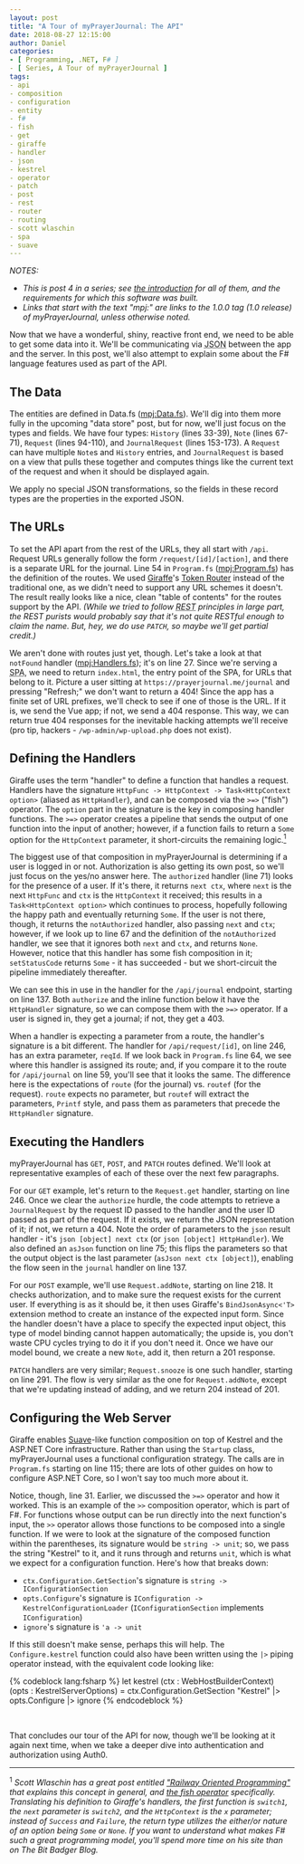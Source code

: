 ```yaml
---
layout: post
title: "A Tour of myPrayerJournal: The API"
date: 2018-08-27 12:15:00
author: Daniel
categories:
- [ Programming, .NET, F# ]
- [ Series, A Tour of myPrayerJournal ]
tags:
- api
- composition
- configuration
- entity
- f#
- fish
- get
- giraffe
- handler
- json
- kestrel
- operator
- patch
- post
- rest
- router
- routing
- scott wlaschin
- spa
- suave
---
```

_NOTES:_
- _This is post 4 in a series; see [the introduction][intro] for all of them, and the requirements for which this software was built._
- _Links that start with the text "mpj:" are links to the 1.0.0 tag (1.0 release) of myPrayerJournal, unless otherwise noted._

Now that we have a wonderful, shiny, reactive front end, we need to be able to get some data into it. We'll be communicating via <abbr title="JavaScript Object Notation">JSON</abbr> between the app and the server. In this post, we'll also attempt to explain some about the F# language features used as part of the API.

## The Data

The entities are defined in Data.fs ([mpj:Data.fs][Data.fs]). We'll dig into them more fully in the upcoming "data store" post, but for now, we'll just focus on the types and fields. We have four types: `History` (lines 33-39), `Note` (lines 67-71), `Request` (lines 94-110), and `JournalRequest` (lines 153-173). A `Request` can have multiple `Note`s and `History` entries, and `JournalRequest` is based on a view that pulls these together and computes things like the current text of the request and when it should be displayed again.

We apply no special JSON transformations, so the fields in these record types are the properties in the exported JSON.

## The URLs

To set the API apart from the rest of the URLs, they all start with `/api`. Request URLs generally follow the form `/request/[id]/[action]`, and there is a separate URL for the journal. Line 54 in `Program.fs` ([mpj:Program.fs][Program.fs]) has the definition of the routes. We used [Giraffe][]'s [Token Router][TR] instead of the traditional one, as we didn't need to support any URL schemes it doesn't. The result really looks like a nice, clean "table of contents" for the routes support by the API. _(While we tried to follow <abbr title="Representational State Transfer">REST</abbr> principles in large part, the REST purists would probably say that it's not quite RESTful enough to claim the name. But, hey, we do use `PATCH`, so maybe we'll get partial credit.)_

We aren't done with routes just yet, though. Let's take a look at that `notFound` handler ([mpj:Handlers.fs][Handlers.fs]); it's on line 27. Since we're serving a <abbr title="Single Page Application">SPA</abbr>, we need to return `index.html`, the entry point of the SPA, for URLs that belong to it. Picture a user sitting at `https://prayerjournal.me/journal` and pressing "Refresh;" we don't want to return a 404! Since the app has a finite set of URL prefixes, we'll check to see if one of those is the URL. If it is, we send the Vue app; if not, we send a 404 response. This way, we can return true 404 responses for the inevitable hacking attempts we'll receive (pro tip, hackers - `/wp-admin/wp-upload.php` does not exist).

## Defining the Handlers

Giraffe uses the term "handler" to define a function that handles a request. Handlers have the signature `HttpFunc -> HttpContext -> Task<HttpContext option>` (aliased as `HttpHandler`), and can be composed via the `>=>` ("fish") operator. The `option` part in the signature is the key in composing handler functions. The `>=>` operator creates a pipeline that sends the output of one function into the input of another; however, if a function fails to return a `Some` option for the `HttpContext` parameter, it short-circuits the remaining logic.<a href="#note-1"><sup>1</sup></a>

The biggest use of that composition in myPrayerJournal is determining if a user is logged in or not. Authorization is also getting its own post, so we'll just focus on the yes/no answer here. The `authorized` handler (line 71) looks for the presence of a user. If it's there, it returns `next ctx`, where `next` is the next `HttpFunc` and `ctx` is the `HttpContext` it received; this results in a `Task<HttpContext option>` which continues to process, hopefully following the happy path and eventually returning `Some`. If the user is not there, though, it returns the `notAuthorized` handler, also passing `next` and `ctx`; however, if we look up to line 67 and the definition of the `notAuthorized` handler, we see that it ignores both `next` and `ctx`, and returns `None`. However, notice that this handler has some fish composition in it; `setStatusCode` returns `Some` - it has succeeded - but we short-circuit the pipeline immediately thereafter.

We can see this in use in the handler for the `/api/journal` endpoint, starting on line 137. Both `authorize` and the inline function below it have the `HttpHandler` signature, so we can compose them with the `>=>` operator. If a user is signed in, they get a journal; if not, they get a 403.

When a handler is expecting a parameter from a route, the handler's signature is a bit different. The handler for `/api/request/[id]`, on line 246, has an extra parameter, `reqId`. If we look back in `Program.fs` line 64, we see where this handler is assigned its route; and, if you compare it to the route for `/api/journal` on line 59, you'll see that it looks the same. The difference here is the expectations of `route` (for the journal) vs. `routef` (for the request). `route` expects no parameter, but `routef` will extract the parameters, `Printf` style, and pass them as parameters that precede the `HttpHandler` signature.

## Executing the Handlers

myPrayerJournal has `GET`, `POST`, and `PATCH` routes defined. We'll look at representative examples of each of these over the next few paragraphs.

For our `GET` example, let's return to the `Request.get` handler, starting on line 246. Once we clear the `authorize` hurdle, the code attempts to retrieve a `JournalRequest` by the request ID passed to the handler and the user ID passed as part of the request. If it exists, we return the JSON representation of it; if not, we return a 404. Note the order of parameters to the `json` result handler - it's `json [object] next ctx` (or `json [object] HttpHandler`). We also defined an `asJson` function on line 75; this flips the parameters so that the output object is the last parameter (`asJson next ctx [object]`), enabling the flow seen in the `journal` handler on line 137.

For our `POST` example, we'll use `Request.addNote`, starting on line 218. It checks authorization, and to make sure the request exists for the current user. If everything is as it should be, it then uses Giraffe's `BindJsonAsync<'T>` extension method to create an instance of the expected input form. Since the handler doesn't have a place to specify the expected input object, this type of model binding cannot happen automatically; the upside is, you don't waste CPU cycles trying to do it if you don't need it. Once we have our model bound, we create a new `Note`, add it, then return a 201 response.

`PATCH` handlers are very similar; `Request.snooze` is one such handler, starting on line 291. The flow is very similar as the one for `Request.addNote`, except that we're updating instead of adding, and we return 204 instead of 201.

## Configuring the Web Server

Giraffe enables [Suave][]-like function composition on top of Kestrel and the ASP.NET Core infrastructure. Rather than using the `Startup` class, myPrayerJournal uses a functional configuration strategy. The calls are in `Program.fs` starting on line 115; there are lots of other guides on how to configure ASP.NET Core, so I won't say too much more about it.

Notice, though, line 31. Earlier, we discussed the `>=>` operator and how it worked. This is an example of the `>>` composition operator, which is part of F#. For functions whose output can be run directly into the next function's input, the `>>` operator allows those functions to be composed into a single function. If we were to look at the signature of the composed function within the parentheses, its signature would be `string -> unit`; so, we pass the string "Kestrel" to it, and it runs through and returns `unit`, which is what we expect for a configuration function. Here's how that breaks down:
- `ctx.Configuration.GetSection`'s signature is `string -> IConfigurationSection`
- `opts.Configure`'s signature is `IConfiguration -> KestrelConfigurationLoader` (`IConfigurationSection` implements `IConfiguration`)
- `ignore`'s signature is `'a -> unit`

If this still doesn't make sense, perhaps this will help. The `Configure.kestrel` function could also have been written using the `|>` piping operator instead, with the equivalent code looking like:

{% codeblock lang:fsharp %}
  let kestrel (ctx : WebHostBuilderContext) (opts : KestrelServerOptions) =
    ctx.Configuration.GetSection "Kestrel"
    |> opts.Configure
    |> ignore
{% endcodeblock %}

<p>&nbsp;</p>

That concludes our tour of the API for now, though we'll be looking at it again next time, when we take a deeper dive into authentication and authorization using Auth0.

---

<a name="note-1"><sup>1</sup></a> _Scott Wlaschin has a great post entitled ["Railway Oriented Programming"][ROP] that explains this concept in general, and [the fish operator][ROP-fish] specifically. Translating his definition to Giraffe's handlers, the first function is `switch1`, the `next` parameter is `switch2`, and the `HttpContext` is the `x` parameter; instead of `Success` and `Failure`, the return type utilizes the either/or nature of an option being `Some` or `None`. If you want to understand what makes F# such a great programming model, you'll spend more time on his site than on The Bit Badger Blog._


[intro]: /2018/a-tour-of-myprayerjournal/introduction.html "A Tour of myPrayerJournal: Introduction | The Bit Badger Blog"
[Data.fs]: https://github.com/bit-badger/myPrayerJournal/blob/1.0.0/src/api/MyPrayerJournal.Api/Data.fs "api/Data.fs | myPrayerJournal | GitHub"
[Program.fs]: https://github.com/bit-badger/myPrayerJournal/blob/1.0.0/src/api/MyPrayerJournal.Api/Program.fs "api/Program.fs | myPrayerJournal | GitHub"
[Giraffe]: https://github.com/giraffe-fsharp/Giraffe "Giraffe | GitHub"
[TR]: https://github.com/giraffe-fsharp/Giraffe.TokenRouter "Giraffe.TokenRouter | GitHub"
[Handlers.fs]: https://github.com/bit-badger/myPrayerJournal/blob/1.0.0/src/api/MyPrayerJournal.Api/Handlers.fs "app/Handlers.fs | myPrayerJournal | GitHub"
[Suave]: https://suave.io
[ROP]: https://fsharpforfunandprofit.com/posts/recipe-part2/ "Railway oriented programming | F# for Fun and Profit"
[ROP-fish]: https://fsharpforfunandprofit.com/posts/recipe-part2/#an-alternative-to-bind "An alternative to bind | Railway oriented programming | F# for Fun and Profit"
